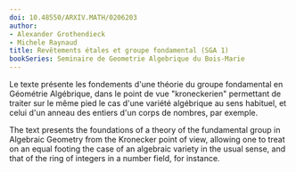 ```yaml
---
doi: 10.48550/ARXIV.MATH/0206203
author:
- Alexander Grothendieck
- Michele Raynaud
title: Revêtements étales et groupe fondamental (SGA 1)
bookSeries: Seminaire de Geometrie Algebrique du Bois-Marie 
---
```


Le texte présente les fondements d'une théorie du groupe fondamental en Géométrie Algébrique, dans le point de vue "kroneckerien" permettant de traiter sur le même pied le cas d'une variété algébrique au sens habituel, et celui d'un anneau des entiers d'un corps de nombres, par exemple.

The text presents the foundations of a theory of the fundamental group in Algebraic Geometry from the Kronecker point of view, allowing one to treat on an equal footing the case of an algebraic variety in the usual sense, and that of the ring of integers in a number field, for instance.
